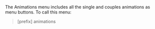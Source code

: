 The Animations menu includes all the single and couples animations as menu buttons.  To call this menu:

>[prefix] animations

